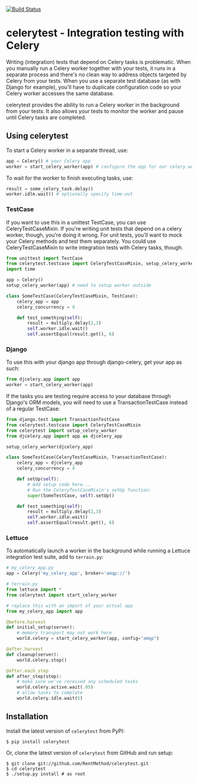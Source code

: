 [![Build Status](https://travis-ci.org/torotil/celerytest.svg?branch=master)](https://travis-ci.org/torotil/celerytest)

# celerytest - Integration testing with Celery
Writing (integration) tests that depend on Celery tasks is problematic. When you manually run a Celery worker together with your tests, it runs in a separate process and there's no clean way to address objects targeted by Celery from your tests. When you use a separate test database (as with Django for example), you'll have to duplicate configuration code so your Celery worker accesses the same database.

celerytest provides the ability to run a Celery worker in the background from your tests. It also allows your tests to monitor the worker and pause until Celery tasks are completed.

## Using celerytest

To start a Celery worker in a separate thread, use:

```python
app = Celery() # your Celery app
worker = start_celery_worker(app) # configure the app for our celery worker
```

To wait for the worker to finish executing tasks, use:

```python
result = some_celery_task.delay()
worker.idle.wait() # optionally specify time-out
```

### TestCase

If you want to use this in a unittest TestCase, you can use CeleryTestCaseMixin. If you're writing unit tests that depend on a celery worker, though, you're doing it wrong. For unit tests, you'll want to mock your Celery methods and test them separately. You could use CeleryTestCaseMixin to write integration tests with Celery tasks, though.

```python
from unittest import TestCase
from celerytest.testcase import CeleryTestCaseMixin, setup_celery_worker
import time

app = Celery()
setup_celery_worker(app) # need to setup worker outside

class SomeTestCase(CeleryTestCaseMixin, TestCase):
    celery_app = app
    celery_concurrency = 4

    def test_something(self):
        result = multiply.delay(2,3)
        self.worker.idle.wait()
        self.assertEqual(result.get(), 6)
```

### Django

To use this with your django app through django-celery, get your app as such:

```python
from djcelery.app import app
worker = start_celery_worker(app)
```

If the tasks you are testing require access to your database through Django's ORM models, you will need to use a TransactionTestCase instead of a regular TestCase:

```python
from django.test import TransactionTestCase
from celerytest.testcase import CeleryTestCaseMixin
from celerytest import setup_celery_worker
from djcelery.app import app as djcelery_app

setup_celery_worker(djcelery_app)

class SomeTestCase(CeleryTestCaseMixin, TransactionTestCase):
    celery_app = djcelery_app
    celery_concurrency = 4

    def setUp(self):
        # Add setup code here...
        # Run the CeleryTestCaseMixin's setUp function:
        super(SomeTestCase, self).setUp()

    def test_something(self):
        result = multiply.delay(2,3)
        self.worker.idle.wait()
        self.assertEqual(result.get(), 6)
```

### Lettuce

To automatically launch a worker in the background while running a Lettuce integration test suite, add to ``terrain.py``:

```python
# my_celery_app.py
app = Celery('my_celery_app', broker='amqp://')

# terrain.py
from lettuce import *
from celerytest import start_celery_worker

# replace this with an import of your actual app
from my_celery_app import app

@before.harvest
def initial_setup(server):
    # memory transport may not work here
    world.celery = start_celery_worker(app, config="amqp")

@after.harvest
def cleanup(server):
    world.celery.stop()

@after.each_step
def after_step(step):
    # make sure we've received any scheduled tasks
    world.celery.active.wait(.05) 
    # allow tasks to complete
    world.celery.idle.wait(5)
```


## Installation

Install the latest version of ``celerytest`` from PyPI:

    $ pip install celerytest

Or, clone the latest version of ``celerytest`` from GitHub and run setup:

    $ git clone git://github.com/RentMethod/celerytest.git
    $ cd celerytest
    $ ./setup.py install # as root

